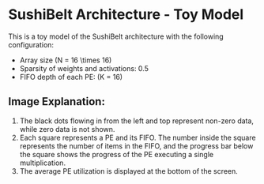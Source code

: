 # SushiBelt Architecture - Toy Model

This is a toy model of the SushiBelt architecture with the following configuration:
- Array size \(N = 16 \times 16\)
- Sparsity of weights and activations: 0.5
- FIFO depth of each PE: \(K = 16\)

## Image Explanation:
1. The black dots flowing in from the left and top represent non-zero data, while zero data is not shown.
2. Each square represents a PE and its FIFO. The number inside the square represents the number of items in the FIFO, and the progress bar below the square shows the progress of the PE executing a single multiplication.
3. The average PE utilization is displayed at the bottom of the screen.
